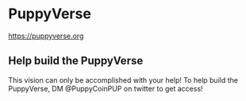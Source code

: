 # PuppyVerse

https://puppyverse.org

## Help build the PuppyVerse

This vision can only be accomplished with your help! To help build the PuppyVerse, DM @PuppyCoinPUP on twitter to get access!